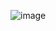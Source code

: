 ![image](https://user-images.githubusercontent.com/4681474/154813887-a043dd80-043c-49ab-b2b6-3c4bd66160d2.png)
